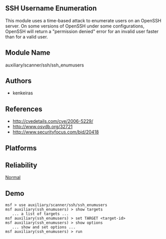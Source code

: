 ## SSH Username Enumeration

This module uses a time-based attack to enumerate users on 
an OpenSSH server. On some versions of OpenSSH under some 
configurations, OpenSSH will return a "permission denied" 
error for an invalid user faster than for a valid user.


## Module Name
auxiliary/scanner/ssh/ssh_enumusers

## Authors
* kenkeiras


## References
* http://cvedetails.com/cve/2006-5229/
* http://www.osvdb.org/32721
* http://www.securityfocus.com/bid/20418




## Platforms


## Reliability
[Normal](https://github.com/rapid7/metasploit-framework/wiki/Exploit-Ranking)

## Demo

```
msf > use auxiliary/scanner/ssh/ssh_enumusers
msf auxiliary(ssh_enumusers) > show targets
   ... a list of targets ...
msf auxiliary(ssh_enumusers) > set TARGET <target-id>
msf auxiliary(ssh_enumusers) > show options
   ... show and set options ...
msf auxiliary(ssh_enumusers) > run
```
    
    